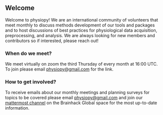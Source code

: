 ## Welcome
Welcome to physiopy! We are an international community of volunteers that meet monthly to discuss methods development of our tools and packages and to host discussions of best practices for physiological data acquisition, preprocessing, and analysis. We are always looking for new members and contributors so if interested, please reach out!

### When do we meet?
We meet virtually on zoom the third Thursday of every month at 16:00 UTC. To join please email [physiopy@gmail.com](mailto:physiopy@gmail.com) for the link.


### How to get involved?
To receive emails about our monthly meetings and planning surveys for topics to be covered please email [physiopy@gmail.com](mailto:physiopy@gmail.com) and join our [mattermost channel](https://mattermost.brainhack.org/brainhack/channels/physiopy) on the Brainhack Global space for the most up-to-date information.


